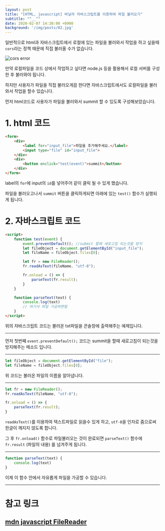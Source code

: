 ```yaml
---
layout: post
title: "[HTML, javascript] 바닐라 자바스크립트를 이용하여 파일 불러오기"
subtitle: "^__^"
date: 2020-02-07 14:30:00 +0900
background: '/img/posts/02.jpg'
---
```


일반적으로 html과 자바스크립트에서 로컬에 있는 파일을 불러와서 작업을 하고 싶을때 `cors`라는 정책 때문에 직접 불러올 수가 없습니다.

![cors error](https://i.imgur.com/Mxi1XfO.png)

만약 로컬파일을 코드 상에서 작업하고 싶다면 node.js 등을 활용해서 로컬 서버를 구성한 후 불러와야 됩니다.

하지만 사용자가 파일을 직접 불러오게끔 한다면 자바스크립트에서도 로컬파일을 불러와서 작업을 할수 있습니다.

먼저 html코드로 사용자가 파일을 불러와서 summit 할 수 있도록 구성해보았습니다.


# 1. html 코드

```html
<form>
    <div>
        <label for="input_file">파일을 추가해주세요.</label>
        <input type="file" id="input_file">
    </div>
    <div>
        <button onclick="test(event)">summit</button>
    </div>
</form>
```
label의 `for`에 input의 `id`를 넣어주어 같이 클릭 될 수 있게 했습니다.

파일을 불러오고나서 `summit` 버튼을 클릭하게되면 아래에 있는 `test()` 함수가 실행되게 됩니다.


# 2. 자바스크립트 코드
```html
<script>
    function test(event) {
        event.preventDefault(); //submit 할때 새로고침 되는것을 방지
        let fileObject = document.getElementById("input_file");
        let fileName = fileObject.files[0];

        let fr = new FileReader();
        fr.readAsText(fileName, "utf-8");

        fr.onload = () => {
            parseText(fr.result);
        }
    }

    function parseText(text) {
        console.log(text)
        // 여기서 파일 가공하면됨
    }
</script>
```
위의 자바스크립트 코드는 불러온 txt파일을 콘솔창에 출력해주는 예제입니다.

***

먼저 첫번째 `event.preventDefault();` 코드는 summit을 할때 새로고침이 되는것을 방지해주는 메소드 입니다.

***

```javascript
let fileObject = document.getElementById("file");
let fileName = fileObject.files[0];
```
위 코드는 불러온 파일의 이름을 알아냅니다.

***

```javascript
let fr = new FileReader();
fr.readAsText(fileName, "utf-8");

fr.onload = () => {
    parseText(fr.result);
}
```
`readAsText()`를 이용하여 텍스트파일로 읽을수 있게 하고, `utf-8`을 인자로 줌으로써 한글이 깨지지 않도록 합니다.

그 후 `fr.onload()` 함수로 파일불러오는 것이 완료되면 `parseText()` 함수에 `fr.result` (파일의 내용) 를 넘겨주게 됩니다.

***

```javascript
function parseText(text) {
    console.log(text)
}
```
이제 이 함수 안에서 자유롭게 파일을 가공할 수 있습니다.

***
# 참고 링크
## [mdn javascript FileReader](https://developer.mozilla.org/ko/docs/Web/API/FileReader)